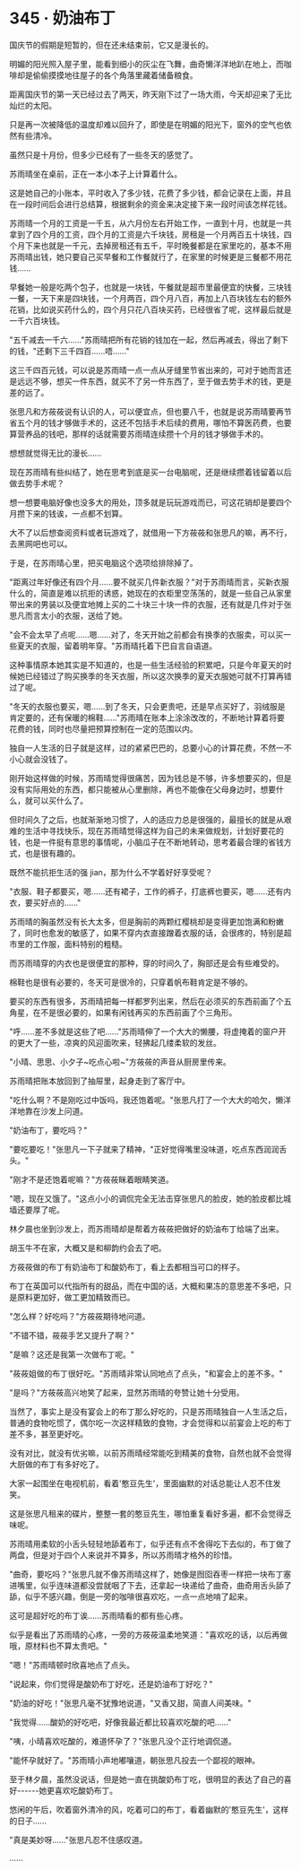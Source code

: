 <link rel="stylesheet" href="../../styles/text.css" />
<h1>345 · 奶油布丁</h1>

国庆节的假期是短暂的，但在还未结束前，它又是漫长的。

明媚的阳光照入屋子里，能看到细小的灰尘在飞舞，曲奇懒洋洋地趴在地上，而咖啡却是偷偷摸摸地往屋子的各个角落里藏着储备粮食。

距离国庆节的第一天已经过去了两天，昨天刚下过了一场大雨，今天却迎来了无比灿烂的太阳。

只是再一次被降低的温度却难以回升了，即使是在明媚的阳光下，窗外的空气也依然有些清冷。

虽然只是十月份，但多少已经有了一些冬天的感觉了。

苏雨晴坐在桌前，正在一本小本子上计算着什么。

这是她自己的小账本，平时收入了多少钱，花费了多少钱，都会记录在上面，并且在一段时间后会进行总结算，根据剩余的资金来决定接下来一段时间该怎样花钱。

苏雨晴一个月的工资是一千五，从六月份左右开始工作，一直到十月，也就是一共拿到了四个月的工资，四个月的工资是六千块钱，房租是一个月两百五十块钱，四个月下来也就是一千元，去掉房租还有五千，平时晚餐都是在家里吃的，基本不用苏雨晴出钱，她只要自己买早餐和工作餐就行了，在家里的时候更是三餐都不用花钱......

早餐她一般是吃两个包子，也就是一块钱，午餐就是超市里最便宜的快餐，三块钱一餐，一天下来是四块钱，一个月两百，四个月八百，再加上八百块钱左右的额外花销，比如说买药什么的，四个月只花八百块买药，已经很省了呢，这样最后就是一千六百块钱。

"五千减去一千六......"苏雨晴把所有花销的钱加在一起，然后再减去，得出了剩下的钱，"还剩下三千四百......唔......"

这三千四百元钱，可以说是苏雨晴一点一点从牙缝里节省出来的，可对于她而言还是远远不够，想买一件东西，就买不了另一件东西了，至于做去势手术的钱，更是差的远了。

张思凡和方莜莜说有认识的人，可以便宜点，但也要八千，也就是说苏雨晴要再节省五个月的钱才够做手术的，这还不包括手术后续的费用，哪怕不算医药费，也要算营养品的钱吧，那样的话就需要苏雨晴连续攒十个月的钱才够做手术的。

想想就觉得无比的漫长......

现在苏雨晴有些纠结了，她在思考到底是买一台电脑呢，还是继续攒着钱留着以后做去势手术呢？

想一想要电脑好像也没多大的用处，顶多就是玩玩游戏而已，可这花销却是要四个月攒下来的钱诶，一点都不划算。

大不了以后想查阅资料或者玩游戏了，就借用一下方莜莜和张思凡的嘛，再不行，去黑网吧也可以。

于是，在苏雨晴心里，把买电脑这个选项给排除掉了。

"距离过年好像还有四个月......要不就买几件新衣服？"对于苏雨晴而言，买新衣服什么的，简直是难以抗拒的诱惑，她现在的衣柜里空荡荡的，就是一些自己从家里带出来的男装以及便宜地摊上买的二十块三十块一件的衣服，还有就是几件对于张思凡而言太小的衣服，送给了她。

"会不会太早了点呢......嗯......对了，冬天开始之前都会有换季的衣服卖，可以买一些夏天的衣服，留着明年穿。"苏雨晴托着下巴自言自语道。

这种事情原本她其实是不知道的，也是一些生活经验的积累吧，只是今年夏天的时候她已经错过了购买换季的冬天衣服，所以这次换季的夏天衣服她可就不打算再错过了呢。

"冬天的衣服也要买，嗯......到了冬天，只会更贵吧，还是早点买好了，羽绒服是肯定要的，还有保暖的棉鞋......"苏雨晴在账本上涂涂改改的，不断地计算着将要花费的钱，同时也尽量把预算控制在一定的范围以内。

独自一人生活的日子就是这样，过的紧紧巴巴的，总要小心的计算花费，不然一不小心就会没钱了。

刚开始这样做的时候，苏雨晴觉得很痛苦，因为钱总是不够，许多想要买的，但是没有实际用处的东西，都只能被从心里删除，再也不能像在父母身边时，想要什么，就可以买什么了。

但时间久了之后，也就渐渐地习惯了，人的适应力总是很强的，最擅长的就是从艰难的生活中寻找快乐，现在苏雨晴觉得这样为自己的未来做规划，计划好要花的钱，也是一件挺有意思的事情呢，小脑瓜子在不断地转动，思考着最合理的省钱方式，也是很有趣的。

既然不能抗拒生活的强 jian，那为什么不学着好好享受呢？

"衣服、鞋子都要买，嗯......还有裙子，工作的裤子，打底裤也要买，嗯......还有内衣，要买好点的......"

苏雨晴的胸虽然没有长大太多，但是胸前的两颗红樱桃却是变得更加饱满和粉嫩了，同时也愈发的敏感了，如果不穿内衣直接蹭着衣服的话，会很疼的，特别是超市里的工作服，面料特别的粗糙。

而苏雨晴穿的内衣也是很便宜的那种，穿的时间久了，胸部还是会有些难受的。

棉鞋也是很有必要的，冬天可是很冷的，只穿着帆布鞋肯定是不够的。

要买的东西有很多，苏雨晴把每一样都罗列出来，然后在必须买的东西前画了个五角星，在不是很必要的，如果有闲钱再买的东西前画了个三角形。

"呼......差不多就是这些了吧......"苏雨晴伸了一个大大的懒腰，将虚掩着的窗户开的更大了一些，凉爽的风迎面吹来，轻拂起几缕柔软的发丝。

"小晴、思思、小夕子\~吃点心啦\~"方莜莜的声音从厨房里传来。

苏雨晴把账本放回到了抽屉里，起身走到了客厅中。

"吃什么啊？不是刚吃过中饭吗，我还饱着呢。"张思凡打了一个大大的哈欠，懒洋洋地靠在沙发上问道。

"奶油布丁，要吃吗？"

"要吃要吃！"张思凡一下子就来了精神，"正好觉得嘴里没味道，吃点东西润润舌头。"

"刚才不是还饱着呢嘛？"方莜莜眯着眼睛笑道。

"嗯，现在又饿了。"这点小小的调侃完全无法击穿张思凡的脸皮，她的脸皮都比城墙还要厚了呢。

林夕晨也坐到沙发上，而苏雨晴却是帮着方莜莜把做好的奶油布丁给端了出来。

胡玉牛不在家，大概又是和柳韵约会去了吧。

方莜莜做的布丁有奶油布丁和酸奶布丁，看上去都相当可口的样子。

布丁在英国可以代指所有的甜品，而在中国的话，大概和果冻的意思差不多吧，只是原料更加好，做工更加精致而已。

"怎么样？好吃吗？"方莜莜期待地问道。

"不错不错，莜莜手艺又提升了啊？"

"是嘛？这还是我第一次做布丁呢。"

"莜莜姐做的布丁很好吃。"苏雨晴非常认同地点了点头，"和宴会上的差不多。"

"是吗？"方莜莜高兴地笑了起来，显然苏雨晴的夸赞让她十分受用。

当然了，事实上是没有宴会上的布丁那么好吃的，只是苏雨晴独自一人生活之后，普通的食物吃惯了，偶尔吃一次这样精致的食物，才会觉得和以前宴会上吃的布丁差不多，甚至更好吃。

没有对比，就没有优劣嘛，以前苏雨晴经常能吃到精美的食物，自然也就不会觉得大厨做的布丁有多好吃了。

大家一起围坐在电视机前，看着'憨豆先生'，里面幽默的对话总能让人忍不住发笑。

这是张思凡租来的碟片，整整一套的憨豆先生，哪怕重复看好多遍，都不会觉得乏味呢。

苏雨晴用柔软的小舌头轻轻地舔着布丁，似乎还有点不舍得吃下去似的，布丁做了两盘，但是对于四个人来说并不算多，所以苏雨晴才格外的珍惜。

"曲奇，要吃吗？"张思凡就不像苏雨晴这样了，她像是囫囵吞枣一样把一块布丁塞进嘴里，似乎连味道都没尝就咽了下去，还拿起一块递给了曲奇，曲奇用舌头舔了舔，似乎不感兴趣，倒是一旁的咖啡很喜欢吃，一点一点地啃了起来。

这可是超好吃的布丁诶......苏雨晴看的都有些心疼。

似乎是看出了苏雨晴的心疼，一旁的方莜莜温柔地笑道："喜欢吃的话，以后再做哦，原材料也不算太贵吧。"

"嗯！"苏雨晴顿时欣喜地点了点头。

"说起来，你们觉得是酸奶布丁好吃，还是奶油布丁好吃？"

"奶油的好吃！"张思凡毫不犹豫地说道，"又香又甜，简直人间美味。"

"我觉得......酸奶的好吃吧，好像我最近都比较喜欢吃酸的吧......"

"咦，小晴喜欢吃酸的，难道怀孕了？"张思凡没个正行地调侃道。

"能怀孕就好了。"苏雨晴小声地嘟嚷道，朝张思凡投去一个鄙视的眼神。

至于林夕晨，虽然没说话，但是她一直在挑酸奶布丁吃，很明显的表达了自己的喜好------她更喜欢吃酸奶布丁。

悠闲的午后，吹着窗外清冷的风，吃着可口的布丁，看着幽默的'憨豆先生'，这样的日子......

"真是美妙呀......"张思凡忍不住感叹道。

......
